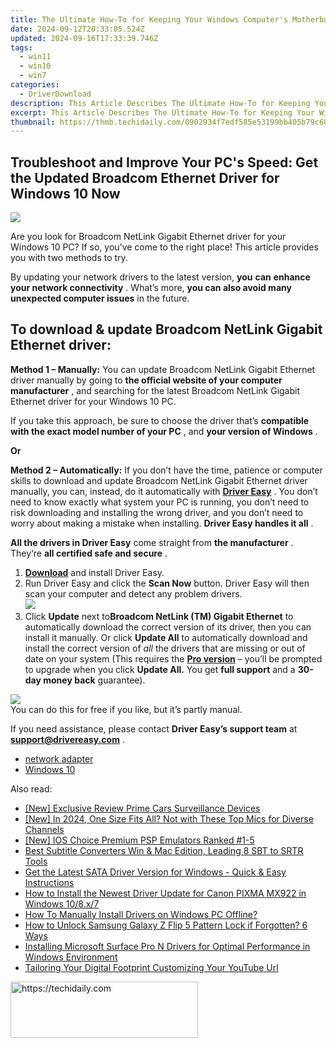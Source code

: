 ```yaml
---
title: The Ultimate How-To for Keeping Your Windows Computer's Motherboard Drivers Current and Efficient
date: 2024-09-12T20:33:05.524Z
updated: 2024-09-16T17:33:39.746Z
tags:
  - win11
  - win10
  - win7
categories:
  - DriverDownload
description: This Article Describes The Ultimate How-To for Keeping Your Windows Computer's Motherboard Drivers Current and Efficient
excerpt: This Article Describes The Ultimate How-To for Keeping Your Windows Computer's Motherboard Drivers Current and Efficient
thumbnail: https://thmb.techidaily.com/0902934f7edf585e53199bb405b79c684665bcaad3a1bcb366b5dba56b094eb6.jpg
---
```


## Troubleshoot and Improve Your PC's Speed: Get the Updated Broadcom Ethernet Driver for Windows 10 Now

![](https://images.drivereasy.com/wp-content/uploads/2018/12/snap000007.png)

 Are you look for Broadcom NetLink Gigabit Ethernet driver for your Windows 10 PC?  If so, you’ve come to the right place! This article provides you with two methods to try.

 By updating your network drivers to the latest version, **you**  **can**  **enhance your network connectivity** . What’s more, **you can also avoid many unexpected computer issues**   in the future.

## **To download & update Broadcom NetLink Gigabit Ethernet driver:**

**Method 1 – Manually:**  You can update Broadcom NetLink Gigabit Ethernet driver manually by going to **the official website of your computer manufacturer** , and searching for the latest Broadcom NetLink Gigabit Ethernet driver for your Windows 10 PC.

 If you take this approach, be sure to choose the driver that’s **compatible with the exact model number of your PC** , and **your version of Windows** .

**Or**

**Method 2 – Automatically:**   If you don’t have the time, patience or computer skills to download and update Broadcom NetLink Gigabit Ethernet driver manually, you can, instead, do it automatically with **[Driver Easy](https://tools.techidaily.com/drivereasy/download/)**  .  You don’t need to know exactly what system your PC is running, you don’t need to risk downloading and installing the wrong driver, and you don’t need to worry about making a mistake when installing. **Driver Easy handles it all** .

**All the drivers in Driver Easy** come straight from **the manufacturer** . They‘re **all certified safe and secure** .

1. **[Download](https://tools.techidaily.com/drivereasy/download/)**  and install Driver Easy.
2. Run Driver Easy and click the **Scan Now**  button. Driver Easy will then scan your computer and detect any problem drivers.  
![](https://images.drivereasy.com/wp-content/uploads/2018/12/snap000001.png)
3. Click **Update**  next to**Broadcom NetLink (TM) Gigabit Ethernet** to automatically download the correct version of its driver, then you can install it manually. Or click **Update All**  to automatically download and install the correct version of _all_  the drivers that are missing or out of date on your system (This requires the **[Pro version](https://tools.techidaily.com/drivereasy/download/)**  – you’ll be prompted to upgrade when you click **Update All.** You get **full support**  and a **30-day money back**  guarantee).  

![](https://images.drivereasy.com/wp-content/uploads/2018/12/snap000005.png)  
 You can do this for free if you like, but it’s partly manual.  

 If you need assistance, please contact **Driver Easy’s support team** at [**support@drivereasy.com**](https://tools.techidaily.com/drivereasy/download/) .

* [network adapter](https://tools.techidaily.com/drivereasy/download/)
* [Windows 10](https://tools.techidaily.com/drivereasy/download/)

<ins class="adsbygoogle"
     style="display:block"
     data-ad-format="autorelaxed"
     data-ad-client="ca-pub-7571918770474297"
     data-ad-slot="1223367746"></ins>

<ins class="adsbygoogle"
     style="display:block"
     data-ad-client="ca-pub-7571918770474297"
     data-ad-slot="8358498916"
     data-ad-format="auto"
     data-full-width-responsive="true"></ins>

<span class="atpl-alsoreadstyle">Also read:</span>
<div><ul>
<li><a href="https://some-techniques.techidaily.com/new-exclusive-review-prime-cars-surveillance-devices/"><u>[New] Exclusive Review Prime Cars Surveillance Devices</u></a></li>
<li><a href="https://youtube-webster.techidaily.com/n-2024-one-size-fits-all-not-with-these-top-mics-for-diverse-channels/"><u>[New] In 2024, One Size Fits All? Not with These Top Mics for Diverse Channels</u></a></li>
<li><a href="https://on-screen-recording.techidaily.com/new-ios-choice-premium-psp-emulators-ranked-1-5/"><u>[New] IOS Choice Premium PSP Emulators Ranked #1-5</u></a></li>
<li><a href="https://extra-resources.techidaily.com/best-subtitle-converters-win-and-mac-edition-leading-8-sbt-to-srtr-tools/"><u>Best Subtitle Converters Win & Mac Edition, Leading 8 SBT to SRTR Tools</u></a></li>
<li><a href="https://driver-download.techidaily.com/get-the-latest-sata-driver-version-for-windows-quick-and-easy-instructions/"><u>Get the Latest SATA Driver Version for Windows - Quick & Easy Instructions</u></a></li>
<li><a href="https://driver-download.techidaily.com/how-to-install-the-newest-driver-update-for-canon-pixma-mx922-in-windows-108x7/"><u>How to Install the Newest Driver Update for Canon PIXMA MX922 in Windows 10/8.x/7</u></a></li>
<li><a href="https://driver-download.techidaily.com/how-to-manually-install-drivers-on-windows-pc-offline/"><u>How To Manually Install Drivers on Windows PC Offline?</u></a></li>
<li><a href="https://android-unlock.techidaily.com/how-to-unlock-samsung-galaxy-z-flip-5-pattern-lock-if-forgotten-6-ways-by-drfone-android/"><u>How to Unlock Samsung Galaxy Z Flip 5 Pattern Lock if Forgotten? 6 Ways</u></a></li>
<li><a href="https://driver-download.techidaily.com/installing-microsoft-surface-pro-n-drivers-for-optimal-performance-in-windows-environment/"><u>Installing Microsoft Surface Pro N Drivers for Optimal Performance in Windows Environment</u></a></li>
<li><a href="https://youtube-videos.techidaily.com/tailoring-your-digital-footprint-customizing-your-youtube-url/"><u>Tailoring Your Digital Footprint Customizing Your YouTube Url</u></a></li>
</ul></div>

<!-- affiliate ads begin -->
<a href="https://aligracehair.sjv.io/c/5597632/2135369/19272" target="_top" id="2135369">
  <img src="//a.impactradius-go.com/display-ad/19272-2135369" border="0" alt="https://techidaily.com" width="300" height="90"/>
</a>
<img height="0" width="0" src="https://aligracehair.sjv.io/i/5597632/2135369/19272" style="position:absolute;visibility:hidden;" border="0" />
<!-- affiliate ads end -->

